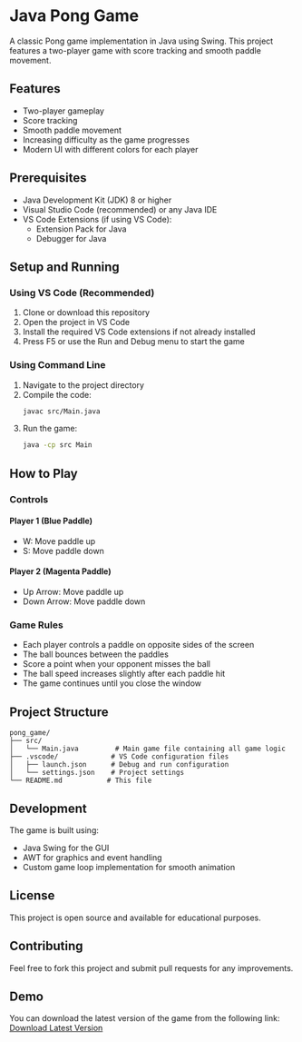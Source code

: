 # Java Pong Game

A classic Pong game implementation in Java using Swing. This project features a two-player game with score tracking and smooth paddle movement.

## Features

- Two-player gameplay
- Score tracking
- Smooth paddle movement
- Increasing difficulty as the game progresses
- Modern UI with different colors for each player

## Prerequisites

- Java Development Kit (JDK) 8 or higher
- Visual Studio Code (recommended) or any Java IDE
- VS Code Extensions (if using VS Code):
  - Extension Pack for Java
  - Debugger for Java

## Setup and Running

### Using VS Code (Recommended)

1. Clone or download this repository
2. Open the project in VS Code
3. Install the required VS Code extensions if not already installed
4. Press F5 or use the Run and Debug menu to start the game

### Using Command Line

1. Navigate to the project directory
2. Compile the code:
   ```bash
   javac src/Main.java
   ```
3. Run the game:
   ```bash
   java -cp src Main
   ```

## How to Play

### Controls

#### Player 1 (Blue Paddle)
- W: Move paddle up
- S: Move paddle down

#### Player 2 (Magenta Paddle)
- Up Arrow: Move paddle up
- Down Arrow: Move paddle down

### Game Rules
- Each player controls a paddle on opposite sides of the screen
- The ball bounces between the paddles
- Score a point when your opponent misses the ball
- The ball speed increases slightly after each paddle hit
- The game continues until you close the window

## Project Structure

```
pong_game/
├── src/
│   └── Main.java         # Main game file containing all game logic
├── .vscode/             # VS Code configuration files
│   ├── launch.json      # Debug and run configuration
│   └── settings.json    # Project settings
└── README.md           # This file
```

## Development

The game is built using:
- Java Swing for the GUI
- AWT for graphics and event handling
- Custom game loop implementation for smooth animation

## License

This project is open source and available for educational purposes.

## Contributing

Feel free to fork this project and submit pull requests for any improvements. 

## Demo

You can download the latest version of the game from the following link:
[Download Latest Version](https://github.com/mevo0108/PingPong/releases/latest) 